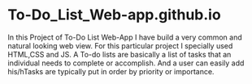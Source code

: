 # To-Do_List_Web-app.github.io
In this Project of To-Do List Web-App I have build a very common and natural looking web view. For this particular project I specially used HTML,CSS and JS. A To-do lists are basically a list of tasks that an individual needs to complete or accomplish. And a user can easily add his/hTasks are typically put in order by priority or importance.
